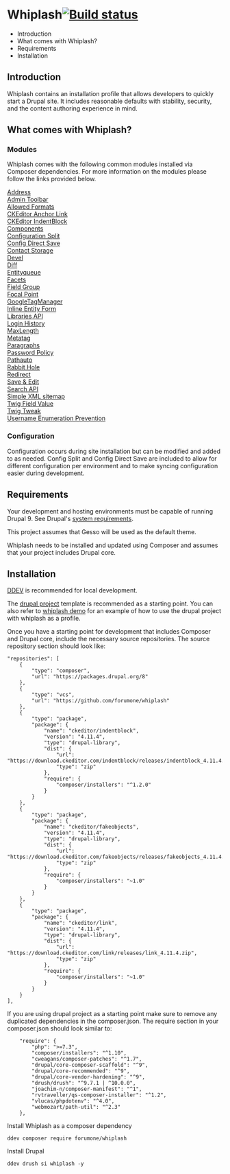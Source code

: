 # Whiplash[![Build status](https://badge.buildkite.com/73e7fa3f732bafa8bd36b8e73e6d6faff84cbe0ec72c7bc83f.svg)](https://buildkite.com/forum-one/whiplash)

- Introduction
- What comes with Whiplash?
- Requirements
- Installation

## Introduction
Whiplash contains an installation profile that allows developers to quickly start a Drupal site. It includes reasonable defaults with stability, security, and the content authoring experience in mind.

## What comes with Whiplash?

### Modules
Whiplash comes with the following common modules installed via Composer dependencies. For more information on the modules please follow the links provided below.

[Address](https://www.drupal.org/project/address)  
[Admin Toolbar](https://www.drupal.org/project/admin_toolbar)  
[Allowed Formats](https://www.drupal.org/project/allowed_formats)  
[CKEditor Anchor Link](https://www.drupal.org/project/anchor_link)  
[CKEditor IndentBlock](https://www.drupal.org/project/ckeditor_indentblock)  
[Components](https://www.drupal.org/project/components)  
[Configuration Split](https://www.drupal.org/project/config_split)  
[Config Direct Save](https://www.drupal.org/project/config_direct_save)  
[Contact Storage](https://www.drupal.org/project/contact_storage)  
[Devel](https://www.drupal.org/project/devel)  
[Diff](https://www.drupal.org/project/diff)  
[Entityqueue](https://www.drupal.org/project/entityqueue)  
[Facets](https://www.drupal.org/project/facets)  
[Field Group](https://www.drupal.org/project/field_group)  
[Focal Point](https://www.drupal.org/project/focal_point)  
[GoogleTagManager](https://www.drupal.org/project/google_tag)  
[Inline Entity Form](https://www.drupal.org/project/inline_entity_form)  
[Libraries API](https://www.drupal.org/project/libraries)  
[Login History](https://www.drupal.org/project/login_history)  
[MaxLength](https://www.drupal.org/project/maxlength)  
[Metatag](https://www.drupal.org/project/metatag)  
[Paragraphs](https://www.drupal.org/project/paragraphs)  
[Password Policy](https://www.drupal.org/project/password_policy)  
[Pathauto](https://www.drupal.org/project/pathauto)  
[Rabbit Hole](https://www.drupal.org/project/rabbit_hole)  
[Redirect](https://www.drupal.org/project/redirect)  
[Save & Edit](https://www.drupal.org/project/save_edit)  
[Search API](https://www.drupal.org/project/search_api)  
[Simple XML sitemap](https://www.drupal.org/project/simple_sitemap)  
[Twig Field Value](https://www.drupal.org/project/twig_field_value)  
[Twig Tweak](https://www.drupal.org/project/twig_tweak)  
[Username Enumeration Prevention](https://www.drupal.org/project/username_enumeration_prevention)  

### Configuration
Configuration occurs during site installation but can be modified and added to as needed. Config Split and Config Direct Save are included to allow for different configuration per environment and to make syncing configuration easier during development.

## Requirements
Your development and hosting environments must be capable of running Drupal 9. See Drupal's [system requirements](https://www.drupal.org/docs/system-requirements).

This project assumes that Gesso will be used as the default theme.

Whiplash needs to be installed and updated using Composer and assumes that your project includes Drupal core.

## Installation
[DDEV](https://ddev.com/) is recommended for local development.

The [drupal project](https://github.com/forumone/drupal-project) template is recommended as a starting point. You can also refer to [whiplash demo](https://github.com/forumone/whiplash-demo) for an example of how to use the drupal project with whiplash as a profile.

Once you have a starting point for development that includes Composer and Drupal core, include the necessary source repositories. The source repository section should look like:

```
"repositories": [
    {
        "type": "composer",
        "url": "https://packages.drupal.org/8"
    },
    {
        "type": "vcs",
        "url": "https://github.com/forumone/whiplash"
    },
    {
        "type": "package",
        "package": {
            "name": "ckeditor/indentblock",
            "version": "4.11.4",
            "type": "drupal-library",
            "dist": {
                "url": "https://download.ckeditor.com/indentblock/releases/indentblock_4.11.4.zip",
                "type": "zip"
            },
            "require": {
                "composer/installers": "^1.2.0"
            }
        }
    },
    {
        "type": "package",
        "package": {
            "name": "ckeditor/fakeobjects",
            "version": "4.11.4",
            "type": "drupal-library",
            "dist": {
                "url": "https://download.ckeditor.com/fakeobjects/releases/fakeobjects_4.11.4.zip",
                "type": "zip"
            },
            "require": {
                "composer/installers": "~1.0"
            }
        }
    },
    {
        "type": "package",
        "package": {
            "name": "ckeditor/link",
            "version": "4.11.4",
            "type": "drupal-library",
            "dist": {
                "url": "https://download.ckeditor.com/link/releases/link_4.11.4.zip",
                "type": "zip"
            },
            "require": {
                "composer/installers": "~1.0"
            }
        }
    }
],
```

If you are using drupal project as a starting point make sure to remove any duplicated dependencies in the composer.json. The require section in your composer.json should look similar to:

```
    "require": {
        "php": ">=7.3",
        "composer/installers": "^1.10",
        "cweagans/composer-patches": "^1.7",
        "drupal/core-composer-scaffold": "^9",
        "drupal/core-recommended": "^9",
        "drupal/core-vendor-hardening": "^9",
        "drush/drush": "^9.7.1 | ^10.0.0",
        "joachim-n/composer-manifest": "^1",
        "rvtraveller/qs-composer-installer": "^1.2",
        "vlucas/phpdotenv": "^4.0",
        "webmozart/path-util": "^2.3"
    },
```

Install Whiplash as a composer dependency

```
ddev composer require forumone/whiplash
```

Install Drupal

```
ddev drush si whiplash -y
```
